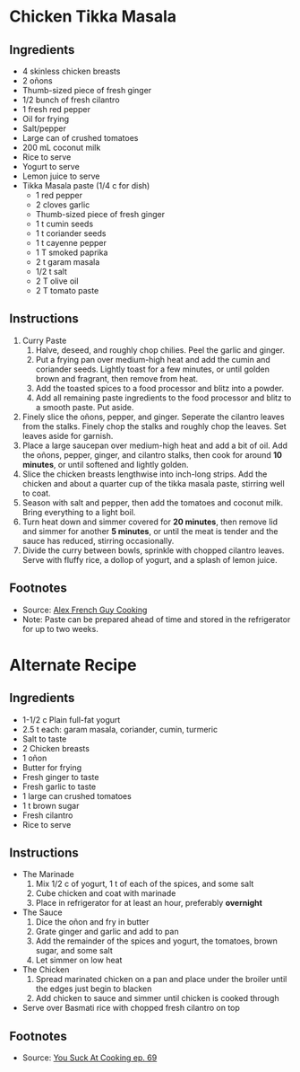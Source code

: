 # Chicken Tikka Masala

## Ingredients

- 4 skinless chicken breasts
- 2 oñons
- Thumb-sized piece of fresh ginger
- 1/2 bunch of fresh cilantro
- 1 fresh red pepper
- Oil for frying
- Salt/pepper
- Large can of crushed tomatoes
- 200 mL coconut milk
- Rice to serve
- Yogurt to serve
- Lemon juice to serve
- Tikka Masala paste (1/4 c for dish)
	- 1 red pepper
	- 2 cloves garlic
	- Thumb-sized piece of fresh ginger
	- 1 t cumin seeds
	- 1 t coriander seeds
	- 1 t cayenne pepper
	- 1 T smoked paprika
	- 2 t garam masala
	- 1/2 t salt
	- 2 T olive oil
	- 2 T tomato paste

## Instructions

1. Curry Paste
	1. Halve, deseed, and roughly chop chilies. Peel the garlic and ginger.
	2. Put a frying pan over medium-high heat and add the cumin and coriander seeds. Lightly toast for a few minutes, or until golden brown and fragrant, then remove from heat.
	3. Add the toasted spices to a food processor and blitz into a powder.
	4. Add all remaining paste ingredients to the food processor and blitz to a smooth paste. Put aside.
2. Finely slice the oñons, pepper, and ginger. Seperate the cilantro leaves from the stalks. Finely chop the stalks and roughly chop the leaves. Set leaves aside for garnish.
3. Place a large saucepan over medium-high heat and add a bit of oil. Add the oñons, pepper, ginger, and cilantro stalks, then cook for around **10 minutes**, or until softened and lightly golden.
4. Slice the chicken breasts lengthwise into inch-long strips. Add the chicken and about a quarter cup of the tikka masala paste, stirring well to coat.
5. Season with salt and pepper, then add the tomatoes and coconut milk. Bring everything to a light boil.
6. Turn heat down and simmer covered for **20 minutes**, then remove lid and simmer for another **5 minutes**, or until the meat is tender and the sauce has reduced, stirring occasionally.
7. Divide the curry between bowls, sprinkle with chopped cilantro leaves. Serve with fluffy rice, a dollop of yogurt, and a splash of lemon juice.

## Footnotes

- Source: [Alex French Guy Cooking](https://www.youtube.com/watch?v=Lsk6nWGhtfI)
- Note: Paste can be prepared ahead of time and stored in the refrigerator for up to two weeks.

# Alternate Recipe

## Ingredients

- 1-1/2 c Plain full-fat yogurt
- 2.5 t each: garam masala, coriander, cumin, turmeric
- Salt to taste
- 2 Chicken breasts
- 1 oñon
- Butter for frying
- Fresh ginger to taste
- Fresh garlic to taste
- 1 large can crushed tomatoes
- 1 t brown sugar
- Fresh cilantro
- Rice to serve

## Instructions

- The Marinade
	1. Mix 1/2 c of yogurt, 1 t of each of the spices, and some salt
	2. Cube chicken and coat with marinade
	3. Place in refrigerator for at least an hour, preferably **overnight**
- The Sauce
	1. Dice the oñon and fry in butter
	2. Grate ginger and garlic and add to pan
	3. Add the remainder of the spices and yogurt, the tomatoes, brown sugar, and some salt
	4. Let simmer on low heat
- The Chicken
	1. Spread marinated chicken on a pan and place under the broiler until the edges just begin to blacken
	2. Add chicken to sauce and simmer until chicken is cooked through
- Serve over Basmati rice with chopped fresh cilantro on top

## Footnotes

- Source: [You Suck At Cooking ep. 69](https://www.youtube.com/watch?v=a_iMlwkzwow)
